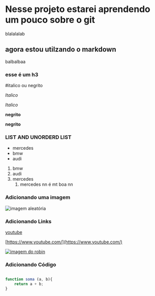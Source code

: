 # Nesse projeto estarei aprendendo um pouco sobre o git

blalalalab

## agora estou utilzando o markdown

balbalbaa

### esse é um h3

#italico ou negrito

_Italico_

*Italico*

__negrito__

**negrito**

### LIST AND UNORDERD LIST

* mercedes
* bmw
* audi

1. bmw
2. audi
3. mercedes
    1. mercedes nn é mt boa nn

### Adicionando uma imagem

![imagem aleatória](https://bocamafrapremium.com.br/wp-content/uploads/2023/01/f4dcd0d192244ea291e6f3b87ac1ae3c_1674589793726.jpg)

### Adicionando Links

[youtube](https://www.youtube.com/)

[https://www.youtube.com/](https://www.youtube.com/)

[![imagem do robin](https://epipoca.com.br/wp-content/uploads/2022/11/robin-os-jovens-titas-1200x900.jpg)](https://github.com/rafaarodriguesz)

### Adicionando Código

```javascript

function soma (a, b){
    return a + b;
}
````


